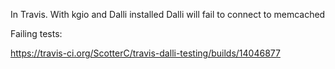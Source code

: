 In Travis.  With kgio and Dalli installed
Dalli will fail to connect to memcached

Failing tests:


https://travis-ci.org/ScotterC/travis-dalli-testing/builds/14046877